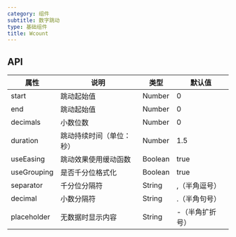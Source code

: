 ```yaml
---
category: 组件
subtitle: 数字跳动
type: 基础组件
title: Wcount
---
```


## API

| 属性        | 说明                                       | 类型     | 默认值    |
| ---------- | ---------------------------------------- | ------ | ------ |
| start | 跳动起始值  | Number | 0    |
| end   | 跳动起始值                                 | Number | 0    |
| decimals | 小数位数              | Number | 0    |
| duration | 跳动持续时间（单位：秒）                         | Number | 1.5  |
| useEasing | 跳动效果使用缓动函数 |Boolean | true |
| useGrouping | 是否千分位格式化 | Boolean | true |
| separator | 千分位分隔符                             | String | ,（半角逗号） |
| decimal | 小数分隔符                              | String | .（半角句号） |
| placeholder | 无数据时显示内容                           | String | -（半角扩折号） |
